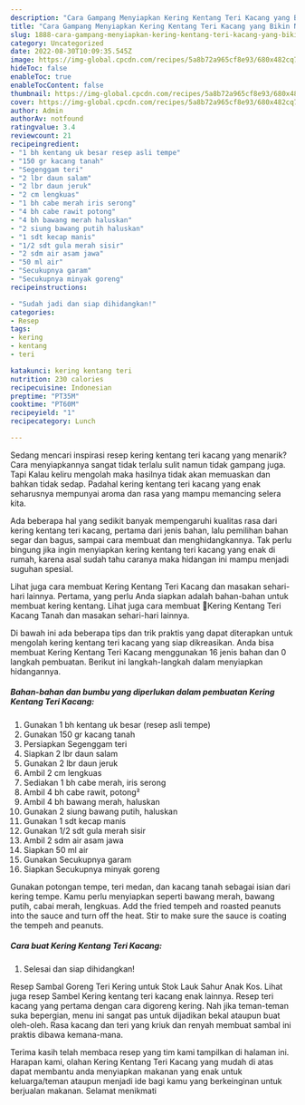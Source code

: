 ```yaml
---
description: "Cara Gampang Menyiapkan Kering Kentang Teri Kacang yang Bikin Ngiler, Buat Buka Puasa Menggugah Selera"
title: "Cara Gampang Menyiapkan Kering Kentang Teri Kacang yang Bikin Ngiler, Buat Buka Puasa Menggugah Selera"
slug: 1888-cara-gampang-menyiapkan-kering-kentang-teri-kacang-yang-bikin-ngiler-buat-buka-puasa-menggugah-selera
category: Uncategorized
date: 2022-08-30T10:09:35.545Z
image: https://img-global.cpcdn.com/recipes/5a8b72a965cf8e93/680x482cq70/kering-kentang-teri-kacang-foto-resep-utama.jpg
hideToc: false
enableToc: true
enableTocContent: false
thumbnail: https://img-global.cpcdn.com/recipes/5a8b72a965cf8e93/680x482cq70/kering-kentang-teri-kacang-foto-resep-utama.jpg
cover: https://img-global.cpcdn.com/recipes/5a8b72a965cf8e93/680x482cq70/kering-kentang-teri-kacang-foto-resep-utama.jpg
author: Admin
authorAv: notfound
ratingvalue: 3.4
reviewcount: 21
recipeingredient:
- "1 bh kentang uk besar resep asli tempe"
- "150 gr kacang tanah"
- "Segenggam teri"
- "2 lbr daun salam"
- "2 lbr daun jeruk"
- "2 cm lengkuas"
- "1 bh cabe merah iris serong"
- "4 bh cabe rawit potong"
- "4 bh bawang merah haluskan"
- "2 siung bawang putih haluskan"
- "1 sdt kecap manis"
- "1/2 sdt gula merah sisir"
- "2 sdm air asam jawa"
- "50 ml air"
- "Secukupnya garam"
- "Secukupnya minyak goreng"
recipeinstructions:

- "Sudah jadi dan siap dihidangkan!"
categories:
- Resep
tags:
- kering
- kentang
- teri

katakunci: kering kentang teri 
nutrition: 230 calories
recipecuisine: Indonesian
preptime: "PT35M"
cooktime: "PT60M"
recipeyield: "1"
recipecategory: Lunch

---
```



Sedang mencari inspirasi resep kering kentang teri kacang yang menarik? Cara menyiapkannya sangat tidak terlalu sulit namun tidak gampang juga. Tapi Kalau keliru mengolah maka hasilnya tidak akan memuaskan dan bahkan tidak sedap. Padahal kering kentang teri kacang yang enak seharusnya mempunyai aroma dan rasa yang mampu memancing selera kita.


Ada beberapa hal yang sedikit banyak mempengaruhi kualitas rasa dari kering kentang teri kacang, pertama dari jenis bahan, lalu pemilihan bahan segar dan bagus, sampai cara membuat dan menghidangkannya. Tak perlu bingung jika ingin menyiapkan kering kentang teri kacang yang enak di rumah, karena asal sudah tahu caranya maka hidangan ini mampu menjadi suguhan spesial.

Lihat juga cara membuat Kering Kentang Teri Kacang dan masakan sehari-hari lainnya. Pertama, yang perlu Anda siapkan adalah bahan-bahan untuk membuat kering kentang. Lihat juga cara membuat 🌸Kering Kentang Teri Kacang Tanah dan masakan sehari-hari lainnya.


Di bawah ini ada beberapa tips dan trik praktis yang dapat diterapkan untuk mengolah kering kentang teri kacang yang siap dikreasikan. Anda bisa membuat Kering Kentang Teri Kacang menggunakan 16 jenis bahan dan 0 langkah pembuatan. Berikut ini langkah-langkah dalam menyiapkan hidangannya.

<!--inarticleads1-->

##### Bahan-bahan dan bumbu yang diperlukan dalam pembuatan Kering Kentang Teri Kacang:

1. Gunakan 1 bh kentang uk besar (resep asli tempe)
1. Gunakan 150 gr kacang tanah
1. Persiapkan Segenggam teri
1. Siapkan 2 lbr daun salam
1. Gunakan 2 lbr daun jeruk
1. Ambil 2 cm lengkuas
1. Sediakan 1 bh cabe merah, iris serong
1. Ambil 4 bh cabe rawit, potong²
1. Ambil 4 bh bawang merah, haluskan
1. Gunakan 2 siung bawang putih, haluskan
1. Gunakan 1 sdt kecap manis
1. Gunakan 1/2 sdt gula merah sisir
1. Ambil 2 sdm air asam jawa
1. Siapkan 50 ml air
1. Gunakan Secukupnya garam
1. Siapkan Secukupnya minyak goreng


Gunakan potongan tempe, teri medan, dan kacang tanah sebagai isian dari kering tempe. Kamu perlu menyiapkan seperti bawang merah, bawang putih, cabai merah, lengkuas. Add the fried tempeh and roasted peanuts into the sauce and turn off the heat. Stir to make sure the sauce is coating the tempeh and peanuts. 

<!--inarticleads2-->

##### Cara buat Kering Kentang Teri Kacang:


1. Selesai dan siap dihidangkan!

Resep Sambal Goreng Teri Kering untuk Stok Lauk Sahur Anak Kos. Lihat juga resep Sambel Kering kentang teri kacang enak lainnya. Resep teri kacang yang pertama dengan cara digoreng kering. Nah jika teman-teman suka bepergian, menu ini sangat pas untuk dijadikan bekal ataupun buat oleh-oleh. Rasa kacang dan teri yang kriuk dan renyah membuat sambal ini praktis dibawa kemana-mana. 

Terima kasih telah membaca resep yang tim kami tampilkan di halaman ini. Harapan kami, olahan Kering Kentang Teri Kacang yang mudah di atas dapat membantu anda menyiapkan makanan yang enak untuk keluarga/teman ataupun menjadi ide bagi kamu yang berkeinginan untuk berjualan makanan. Selamat menikmati
